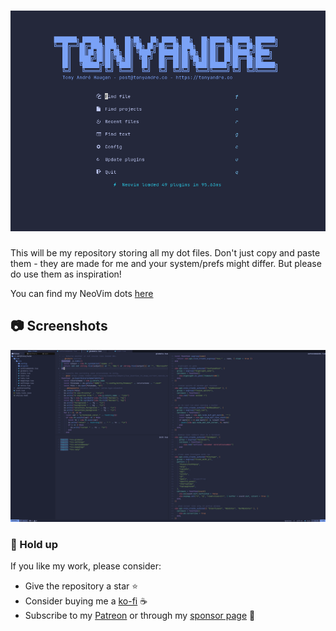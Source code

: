 # ![alpha](images/alpha.png)

This will be my repository storing all my dot files. Don't just copy and paste
them - they are made for me and your system/prefs might differ. But please do
use them as inspiration!

You can find my NeoVim dots [here]("https://github.com/t0nyandre/dots/tree/main/nvim")

## :camera: Screenshots

![neovim](images/dirty.png)

### :mega: Hold up

If you like my work, please consider:

- Give the repository a star :star:
- Consider buying me a [ko-fi](https://ko-fi.com/t0nyandre) :coffee:
- Subscribe to my [Patreon](https://patreon.com/t0nyandre) or through my
[sponsor page](https://github.com/sponsors/t0nyandre) :gift_heart:
